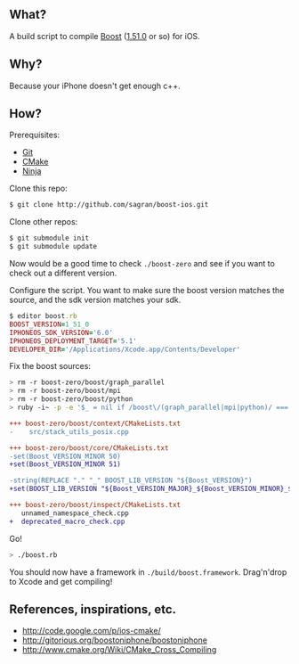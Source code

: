 ## What?

A build script to compile [Boost](http://www.boost.org)
([1.51.0](http://www.boost.org/users/history/version_1_51_0.html) or so) for iOS.

## Why?
Because your iPhone doesn't get enough c++.

## How?

Prerequisites:

- [Git](http://git-scm.com)
- [CMake](http://www.cmake.org)
- [Ninja](http://martine.github.com/ninja/)

Clone this repo:

```sh
$ git clone http://github.com/sagran/boost-ios.git
```

Clone other repos:

```sh
$ git submodule init
$ git submodule update
```

Now would be a good time to check `./boost-zero` and see if you want to check out a different version.

Configure the script. You want to make sure the boost version matches the source, and the sdk version matches your sdk.

```ruby
$ editor boost.rb
BOOST_VERSION=1_51_0
IPHONEOS_SDK_VERSION='6.0'
IPHONEOS_DEPLOYMENT_TARGET='5.1'
DEVELOPER_DIR='/Applications/Xcode.app/Contents/Developer'
```

Fix the boost sources:

```sh
> rm -r boost-zero/boost/graph_parallel
> rm -r boost-zero/boost/mpi
> rm -r boost-zero/boost/python
> ruby -i~ -p -e '$_ = nil if /boost\/(graph_parallel|mpi|python)/ === $_' boost-zero/CMakeLists.txt
```

```diff
+++ boost-zero/boost/context/CMakeLists.txt
-    src/stack_utils_posix.cpp
```

```diff
+++ boost-zero/boost/core/CMakeLists.txt
-set(Boost_VERSION_MINOR 50)
+set(Boost_VERSION_MINOR 51)

-string(REPLACE "." "_" BOOST_LIB_VERSION "${Boost_VERSION}")
+set(BOOST_LIB_VERSION "${Boost_VERSION_MAJOR}_${Boost_VERSION_MINOR}_${Boost_VERSION_PATCH}")
```

```diff
+++ boost-zero/boost/inspect/CMakeLists.txt
   unnamed_namespace_check.cpp
+  deprecated_macro_check.cpp
```

Go!
```sh
> ./boost.rb
```

You should now have a framework in `./build/boost.framework`.  Drag'n'drop to Xcode and get compiling!

## References, inspirations, etc.

- http://code.google.com/p/ios-cmake/
- http://gitorious.org/boostoniphone/boostoniphone
- http://www.cmake.org/Wiki/CMake_Cross_Compiling
